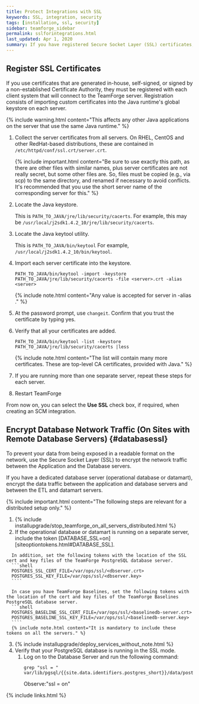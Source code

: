 ```yaml
---
title: Protect Integrations with SSL
keywords: SSL, integration, security
tags: [installation, ssl, security]
sidebar: teamforge_sidebar
permalink: sslforintegrations.html
last_updated: Apr 1, 2020
summary: If you have registered Secure Socket Layer (SSL) certificates, your site's users can use SSL when they set up an SCM integration server. You can also enable SSL to encrypt the data traffic between TeamForge Application and Database servers. 
---
```

## Register SSL Certificates

If you use certificates that are generated in-house, self-signed, or signed by a non-established Certificate Authority, they must be registered with each client system that will connect to the TeamForge server. Registration consists of importing custom certificates into the Java runtime's global keystore on each server.

{% include warning.html content="This affects any other Java applications on the server that use the same Java runtime." %}

1. Collect the server certificates from all servers. On RHEL, CentOS and other RedHat-based distributions, these are contained in `/etc/httpd/conf/ssl.crt/server.crt`.
   
   {% include important.html content="Be sure to use exactly this path, as there are other files with similar names, plus server certificates are not really secret, but some other files are. So, files must be copied (e.g., via scp) to the same directory, and renamed if necessary to avoid conflicts. It's recommended that you use the short server name of the corresponding server for this." %}
2. Locate the Java keystore. 
   
   This is `PATH_TO_JAVA/jre/lib/security/cacerts`. For example, this may be `/usr/local/j2sdk1.4.2_10/jre/lib/security/cacerts`.
3. Locate the Java keytool utility.

   This is `PATH_TO_JAVA/bin/keytool` For example, `/usr/local/j2sdk1.4.2_10/bin/keytool`.
4. Import each server certificate into the keystore.
   
   ```shell
   PATH_TO_JAVA/bin/keytool -import -keystore PATH_TO_JAVA/jre/lib/security/cacerts -file <server>.crt -alias <server>
   ````
   {% include note.html content="Any value is accepted for server in -alias <server>." %}
5. At the password prompt, use `changeit`. Confirm that you trust the certificate by typing yes.
6. Verify that all your certificates are added.
   ```shell
   PATH_TO_JAVA/bin/keytool -list -keystore PATH_TO_JAVA/jre/lib/security/cacerts |less
   ````
   {% include note.html content="The list will contain many more certificates. These are top-level CA certificates, provided with Java." %}
7. If you are running more than one separate server, repeat these steps for each server.
8. Restart TeamForge

From now on, you can select the **Use SSL** check box, if required, when creating an SCM integration.

## Encrypt Database Network Traffic (On Sites with Remote Database Servers) {#databasessl}

To prevent your data from being exposed in a readable format on the network, use the Secure Socket Layer (SSL) to encrypt the network traffic between the Application and the Database servers.

If you have a dedicated database server (operational database or datamart), encrypt the data traffic between the application and database servers and between the ETL and datamart servers.

{% include important.html content="The following steps are relevant for a distributed setup only." %}

1. {% include installupgrade/stop_teamforge_on_all_servers_distributed.html %}
2. If the operational database or datamart is running on a separate server, include the token [DATABASE_SSL=on][siteoptiontokens.html#DATABASE_SSL].
<!-- Artifact artf396404 : [DOC] Add tokens for DATABASE_SSL=on -->   
      
      In addition, set the following tokens with the location of the SSL cert and key files of the TeamForge PostgreSQL database server.
      ```shell
      POSTGRES_SSL_CERT_FILE=/var/ops/ssl/<dbserver.crt>
      POSTGRES_SSL_KEY_FILE=/var/ops/ssl/<dbserver.key>
      ````

      In case you have TeamForge Baselines, set the following tokens with the location of the cert and key files of the TeamForge Baselines PostgreSQL database server. 
      ```shell
      POSTGRES_BASELINE_SSL_CERT_FILE=/var/ops/ssl/<baselinedb-server.crt>
      POSTGRES_BASELINE_SSL_KEY_FILE=/var/ops/ssl/<baselinedb-server.key>
      ````      
      {% include note.html content="It is mandatory to include these tokens on all the servers." %}
      
3. {% include installupgrade/deploy_services_without_note.html %}
4. Verify that your PostgreSQL database is running in the SSL mode.
   1. Log on to the Database Server and run the following command:
      ```shell
      grep "ssl = " var/lib/pgsql/{{site.data.identifiers.postgres_short}}/data/postgresql.conf
      ````
      Observe:"ssl = on"

{% include links.html %}